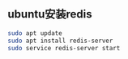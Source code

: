 
## ubuntu安装redis
```bash
sudo apt update 
sudo apt install redis-server
sudo service redis-server start 
```